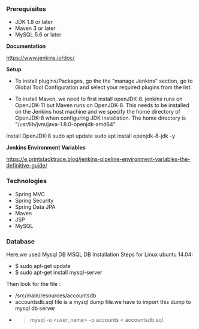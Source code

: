 ####
### Prerequisites
- JDK 1.8 or later
- Maven 3 or later
- MySQL 5.6 or later


__Documentation__

https://www.jenkins.io/doc/



__Setup__

- To install plugins/Packages, go the the "manage Jenkins" section, go to Global Tool Configuration and select your required plugins from the list.

- To install Maven, we need to first install openJDK-8. jenkins runs on OpenJDK-11 but Maven runs on OpenJDK-8. This needs to be installed on the Jenkins host machine and we specify the home directory of OpenJDK-8 when configuring JDK installation. The home directory is "/usr/lib/jvm/java-1.8.0-openjdk-amd64".

Install OpenJDK-8
sudo apt update
sudo apt install openjdk-8-jdk -y



__Jenkins Environment Variables__

https://e.printstacktrace.blog/jenkins-pipeline-environment-variables-the-definitive-guide/






### Technologies 
- Spring MVC
- Spring Security
- Spring Data JPA
- Maven
- JSP
- MySQL
### Database
Here,we used Mysql DB 
MSQL DB Installation Steps for Linux ubuntu 14.04:
- $ sudo apt-get update
- $ sudo apt-get install mysql-server

Then look for the file :
- /src/main/resources/accountsdb
- accountsdb.sql file is a mysql dump file.we have to import this dump to mysql db server
- > mysql -u <user_name> -p accounts < accountsdb.sql


